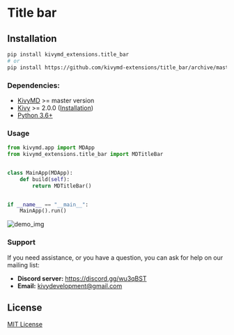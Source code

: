 # Title bar

## Installation

```bash
pip install kivymd_extensions.title_bar
# or
pip install https://github.com/kivymd-extensions/title_bar/archive/master.zip
```

### Dependencies:

- [KivyMD](https://github.com/kivymd/KivyMD) >= master version
- [Kivy](https://github.com/kivy/kivy) >= 2.0.0 ([Installation](https://kivy.org/doc/stable/gettingstarted/installation.html))
- [Python 3.6+](https://www.python.org/)

### Usage

```python
from kivymd.app import MDApp
from kivymd_extensions.title_bar import MDTitleBar


class MainApp(MDApp):
    def build(self):
        return MDTitleBar()


if __name__ == "__main__":
    MainApp().run()
```

![demo_img](https://user-images.githubusercontent.com/40869738/177749688-76cd38a9-42d0-432d-868f-d6d1077ac8e3.png)


### Support

If you need assistance, or you have a question, you can ask for help on our mailing list:

- **Discord server:** https://discord.gg/wu3qBST
- **Email:** kivydevelopment@gmail.com

## License

[MIT License](LICENSE)
